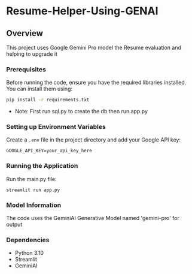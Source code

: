 # Resume-Helper-Using-GENAI

## Overview
This project uses Google Gemini Pro model the Resume evaluation and helping to upgrade it 

### Prerequisites

Before running the code, ensure you have the required libraries installed. You can install them using:

```bash
pip install -r requirements.txt
```

- Note: First run sql.py to create the db then run app.py

### Setting up Environment Variables

Create a `.env` file in the project directory and add your Google API key:

```dotenv
GOOGLE_API_KEY=your_api_key_here
```

### Running the Application
Run the main.py file:
```run
streamlit run app.py
```


### Model Information
The code uses the GeminiAI Generative Model named 'gemini-pro' for output

### Dependencies
- Python 3.10
- Streamlit
- GeminiAI
